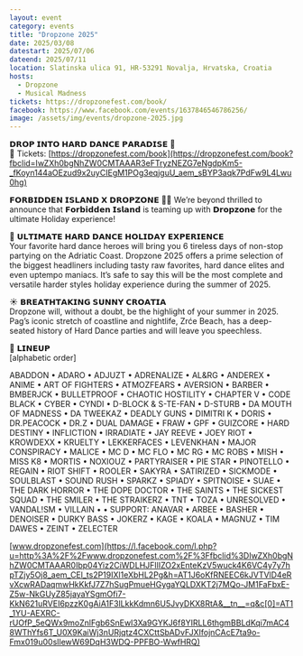 ```yaml
---
layout: event
category: events
title: "Dropzone 2025"
date: 2025/03/08
datestart: 2025/07/06
dateend: 2025/07/11
location: Slatinska ulica 91, HR-53291 Novalja, Hrvatska, Croatia
hosts:
  - Dropzone
  - Musical Madness
tickets: https://dropzonefest.com/book/
facebook: https://www.facebook.com/events/1637846546786256/
image: /assets/img/events/dropzone-2025.jpg
---
```


𝗗𝗥𝗢𝗣 𝗜𝗡𝗧𝗢 𝗛𝗔𝗥𝗗 𝗗𝗔𝗡𝗖𝗘 𝗣𝗔𝗥𝗔𝗗𝗜𝗦𝗘 🎉  
🎫 Tickets: [https://dropzonefest.com/book](https://dropzonefest.com/book?fbclid=IwZXh0bgNhZW0CMTAAAR3eFTryzNEZG7eNgdpKm5-_fKoyn144aOEzud9x2uyCIEgM1POg3eqjguU_aem_sBYP3aqk7PdFw9L4Lwu0hg)

𝗙𝗢𝗥𝗕𝗜𝗗𝗗𝗘𝗡 𝗜𝗦𝗟𝗔𝗡𝗗 𝗫 𝗗𝗥𝗢𝗣𝗭𝗢𝗡𝗘 🌴🔥 We’re beyond thrilled to announce that 𝗙𝗼𝗿𝗯𝗶𝗱𝗱𝗲𝗻 𝗜𝘀𝗹𝗮𝗻𝗱 is teaming up with 𝗗𝗿𝗼𝗽𝘇𝗼𝗻𝗲 for the ultimate Holiday experience!

🌴 𝗨𝗟𝗧𝗜𝗠𝗔𝗧𝗘 𝗛𝗔𝗥𝗗 𝗗𝗔𝗡𝗖𝗘 𝗛𝗢𝗟𝗜𝗗𝗔𝗬 𝗘𝗫𝗣𝗘𝗥𝗜𝗘𝗡𝗖𝗘  
Your favorite hard dance heroes will bring you 6 tireless days of non-stop partying on the Adriatic Coast. Dropzone 2025 offers a prime selection of the biggest headliners including tasty raw favorites, hard dance elites and even uptempo maniacs. It’s safe to say this will be the most complete and versatile harder styles holiday experience during the summer of 2025.

☀️ 𝗕𝗥𝗘𝗔𝗧𝗛𝗧𝗔𝗞𝗜𝗡𝗚 𝗦𝗨𝗡𝗡𝗬 𝗖𝗥𝗢𝗔𝗧𝗜𝗔  
Dropzone will, without a doubt, be the highlight of your summer in 2025. Pag’s iconic stretch of coastline and nightlife, Zrće Beach, has a deep-seated history of Hard Dance parties and will leave you speechless.

🌊 𝗟𝗜𝗡𝗘𝗨𝗣  
\[alphabetic order\]

ABADDON • ADARO • ADJUZT • ADRENALIZE • AL&RG • ANDEREX • ANIME • ART OF FIGHTERS • ATMOZFEARS • AVERSION • BARBER • BMBERJCK • BULLETPROOF • CHAOTIC HOSTILITY • CHAPTER V • CODE BLACK • CYBER • CYNDI • D-BLOCK & S-TE-FAN • D-STURB • DA MOUTH OF MADNESS • DA TWEEKAZ • DEADLY GUNS • DIMITRI K • DORIS • DR.PEACOCK • DR.Z • DUAL DAMAGE • FRAW • GPF • GUIZCORE • HARD DESTINY • INFLICTION • IRRADIATE • JAY REEVE • JOEY RIOT • KROWDEXX • KRUELTY • LEKKERFACES • LEVENKHAN • MAJOR CONSPIRACY • MALICE • MC D • MC FLO • MC RG • MC ROBS • MISH • MISS K8 • MORTIS • NOXIOUZ • PARTYRAISER • PIE STAR • PINOTELLO • REGAIN • RIOT SHIFT • ROOLER • SAKYRA • SATIRIZED • SICKMODE • SOULBLAST • SOUND RUSH • SPARKZ • SPIADY • SPITNOISE • SUAE • THE DARK HORROR • THE DOPE DOCTOR • THE SAINTS • THE SICKEST SQUAD • THE SMILER • THE STRAIKERZ • TNT • TOZA • UNRESOLVED • VANDAL!SM • VILLAIN • • SUPPORT: ANAVAR • ARBEE • BASHER • DENOISER • DURKY BASS • JOKERZ • KAGE • KOALA • MAGNUZ • TIM DAWES • ZEINT • ZELECTER

[www.dropzonefest.com](https://l.facebook.com/l.php?u=http%3A%2F%2Fwww.dropzonefest.com%2F%3Ffbclid%3DIwZXh0bgNhZW0CMTAAAR0Ibp04Yiz2CiWDLHJFIlIZO2xEnteKzV5wuck4K6VC4y7y7hpTZjy5Oj8_aem_CEl_ts2P19IXl1eXbHL2Pg&h=AT1J6oKfRNEEC6kJVTVlD4eRvXcwRADaqmwHkKkfJ7Z7hSugPmueHGygaYQLDXKT2j7MQo-JM1FaFbxE-Z5w-NkGUyZ85jayaYSgmOfi7-KkN621uRVEI6pzzK0gAiA1F3lLkkKdmn6U5JvyDKX8RtA&__tn__=q&c[0]=AT1_1YU-AEXRC-rUOfP_5eQWx9moZnlFgb6SnEwI3Xa9GYKJ6f8YIRLL6thgmBBLdKqi7mAC48WThYfs6T_U0X9KaiWj3nURjqtz4CXCttSbADvFJXIfojnCAcE7ta9o-Fmx019u00sIlewW69DqH3WDQ-PPFBO-WwfHRQ)
